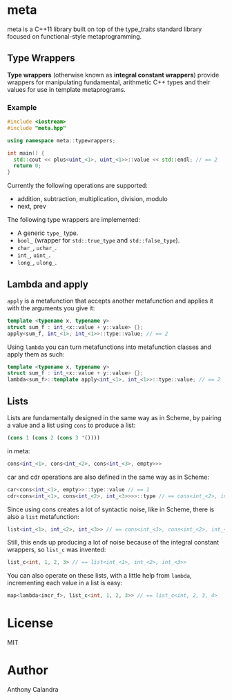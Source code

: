 # meta

meta is a C++11 library built on top of the type_traits standard library focused
on functional-style metaprogramming.

## Type Wrappers

__Type wrappers__ (otherwise known as __integral constant wrappers__) provide wrappers for
manipulating fundamental, arithmetic C++ types and their values for use in template
metaprograms.

### Example

```cpp
#include <iostream>
#include "meta.hpp"

using namespace meta::typewrappers;

int main() {
  std::cout << plus<uint_<1>, uint_<1>>::value << std::endl; // == 2
  return 0;
}
```
Currently the following operations are supported:
* addition, subtraction, multiplication, division, modulo
* next, prev

The following type wrappers are implemented:
* A generic `type_` type.
* `bool_` (wrapper for `std::true_type` and `std::false_type`).
* `char_`, `uchar_`.
* `int_`, `uint_`.
* `long_`, `ulong_`.

## Lambda and apply

`apply` is a metafunction that accepts another metafunction and applies it with the arguments you give it:
```cpp
template <typename x, typename y>
struct sum_f : int_<x::value + y::value> {};
apply<sum_f, int_<1>, int_<1>>::type::value; // == 2
```
Using `lambda` you can turn metafunctions into metafunction classes and apply them as such:
```cpp
template <typename x, typename y>
struct sum_f : int_<x::value + y::value> {};
lambda<sum_f>::template apply<int_<1>, int_<1>>::type::value; // == 2
```

## Lists

Lists are fundamentally designed in the same way as in Scheme, by pairing a value and a list using `cons` to produce a list:
```scheme
(cons 1 (cons 2 (cons 3 '())))
```
in meta:
```cpp
cons<int_<1>, cons<int_<2>, cons<int_<3>, empty>>>
```
car and cdr operations are also defined in the same way as in Scheme:
```cpp
car<cons<int_<1>, empty>>::type::value // == 1
cdr<cons<int_<1>, cons<int_<2>, int_<3>>>>::type // == cons<int_<2>, int_<3>>
```
Since using cons creates a lot of syntactic noise, like in Scheme, there is also a `list` metafunction:
```cpp
list<int_<1>, int_<2>, int_<3>> // == cons<int_<1>, cons<int_<2>, int_<3>>>
```
Still, this ends up producing a lot of noise because of the integral constant wrappers, so `list_c` was invented:
```cpp
list_c<int, 1, 2, 3> // == list<int_<1>, int_<2>, int_<3>>
```
You can also operate on these lists, with a little help from `lambda`, incrementing each value in a list is easy:
```cpp
map<lambda<incr_f>, list_c<int, 1, 2, 3>> // == list_c<int, 2, 3, 4>
```

# License

MIT

# Author

Anthony Calandra
